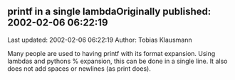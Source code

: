 ## printf in a single lambdaOriginally published: 2002-02-06 06:22:19 
Last updated: 2002-02-06 06:22:19 
Author: Tobias Klausmann 
 
Many people are used to having printf with its format expansion. Using lambdas and pythons % expansion, this can be done in a single line. It also does not add spaces or newlines (as print does).